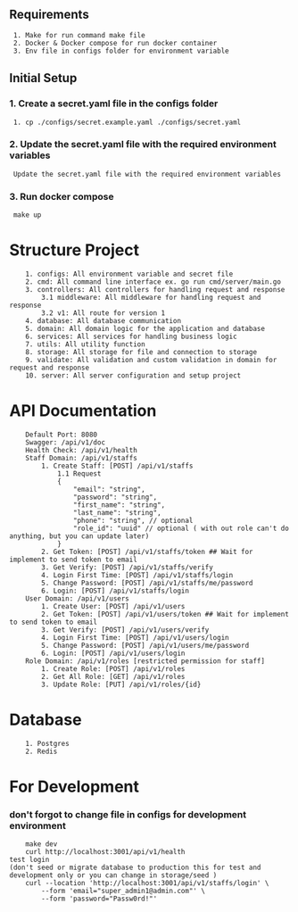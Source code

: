 ## Requirements

```
 1. Make for run command make file
 2. Docker & Docker compose for run docker container
 3. Env file in configs folder for environment variable
```

## Initial Setup

### 1. Create a secret.yaml file in the configs folder

` 1. cp ./configs/secret.example.yaml ./configs/secret.yaml`

### 2. Update the secret.yaml file with the required environment variables

` Update the secret.yaml file with the required environment variables`

### 3. Run docker compose

` make up`

# Structure Project

```
    1. configs: All environment variable and secret file
    2. cmd: All command line interface ex. go run cmd/server/main.go
    3. controllers: All controllers for handling request and response
        3.1 middleware: All middleware for handling request and response
        3.2 v1: All route for version 1
    4. database: All database communication
    5. domain: All domain logic for the application and database
    6. services: All services for handling business logic
    7. utils: All utility function
    8. storage: All storage for file and connection to storage
    9. validate: All validation and custom validation in domain for request and response
    10. server: All server configuration and setup project
```

# API Documentation

```
    Default Port: 8080
    Swagger: /api/v1/doc
    Health Check: /api/v1/health
    Staff Domain: /api/v1/staffs
        1. Create Staff: [POST] /api/v1/staffs
            1.1 Request
            {
                "email": "string",
                "password": "string",
                "first_name": "string",
                "last_name": "string",
                "phone": "string", // optional
                "role_id": "uuid" // optional ( with out role can't do anything, but you can update later)
            }
        2. Get Token: [POST] /api/v1/staffs/token ## Wait for implement to send token to email
        3. Get Verify: [POST] /api/v1/staffs/verify
        4. Login First Time: [POST] /api/v1/staffs/login
        5. Change Password: [POST] /api/v1/staffs/me/password
        6. Login: [POST] /api/v1/staffs/login
    User Domain: /api/v1/users
        1. Create User: [POST] /api/v1/users
        2. Get Token: [POST] /api/v1/users/token ## Wait for implement to send token to email
        3. Get Verify: [POST] /api/v1/users/verify
        4. Login First Time: [POST] /api/v1/users/login
        5. Change Password: [POST] /api/v1/users/me/password
        6. Login: [POST] /api/v1/users/login
    Role Domain: /api/v1/roles [restricted permission for staff]
        1. Create Role: [POST] /api/v1/roles
        2. Get All Role: [GET] /api/v1/roles
        3. Update Role: [PUT] /api/v1/roles/{id}
```

# Database

```
    1. Postgres
    2. Redis
```

# For Development

### don't forgot to change file in configs for development environment

```
    make dev
    curl http://localhost:3001/api/v1/health
test login
(don't seed or migrate database to production this for test and development only or you can change in storage/seed )
    curl --location 'http://localhost:3001/api/v1/staffs/login' \
        --form 'email="super_admin1@admin.com"' \
        --form 'password="Passw0rd!"'
```

